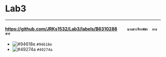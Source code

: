 # Lab3

<hr/>


#### https://github.com/JRKs1532/Lab3/labels/B6310288     ``     นางสาวจีราพัชร  กางสาร     ``

- ![#94618e](https://placehold.co/15x15/94618e/94618e.png) `#94618e`
- ![#49274a](https://placehold.co/15x15/49274a/49274a.png) `#49274a`


